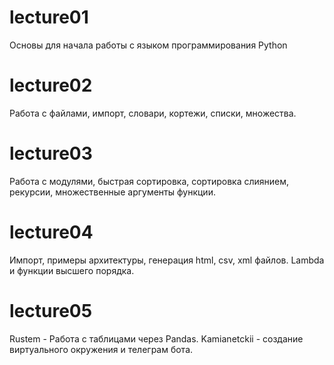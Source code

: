 # lecture01

Основы для начала работы с языком программирования Python

# lecture02

Работа с файлами, импорт, словари, кортежи, списки, множества.

# lecture03

Работа с модулями, быстрая сортировка, сортировка слиянием, рекурсии, множественные аргументы функции.

# lecture04

Импорт, примеры архитектуры, генерация html, csv, xml файлов. Lambda и функции высшего порядка.

# lecture05

Rustem - Работа с таблицами через Pandas. Kamianetckii - создание виртуального окружения и телеграм бота.